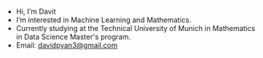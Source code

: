- Hi, I’m Davit
- I’m interested in Machine Learning and Mathematics.
- Currently studying at the Technical University of Munich in Mathematics in Data Science Master's program. 
- Email: davidpyan3@gmail.com
